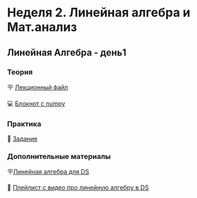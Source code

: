 # Неделя 2. Линейная алгебра и Мат.анализ
## Линейная Алгебра - день1

### Теория
🪧 [Лекционный файл](../../slides/LinAlg_day1.pdf)

💻 [Блокнот с numpy](../05-01-demo.ipynb)

### Практика

📍 [Задание](../05-01-task.ipynb)

### Дополнительные материалы

🪧[Линейная алгебра для DS](https://habr.com/ru/company/skillfactory/blog/556954/)

🎥 [Плейлист с видео про линейную алгебру в DS](https://www.youtube.com/watch?v=fyu2KiC2gwY&list=PL0Ks75aof3Tiru-UvOvYmXzD1tU0NrR8V&index=1)


